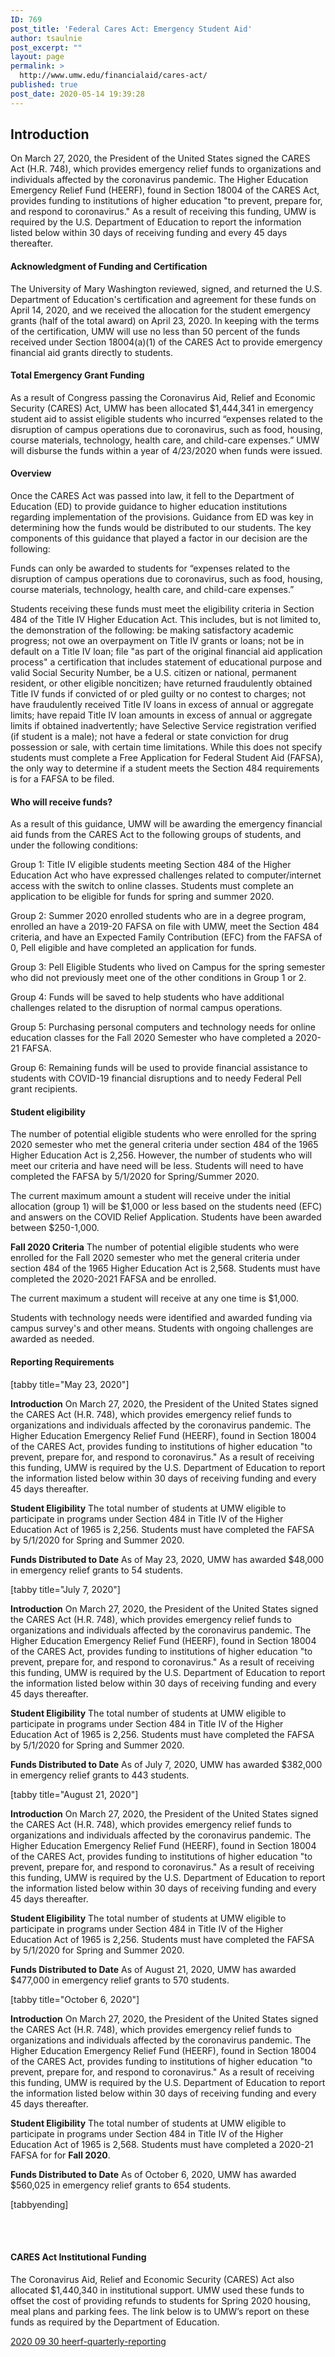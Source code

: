 ```yaml
---
ID: 769
post_title: 'Federal Cares Act: Emergency Student Aid'
author: tsaulnie
post_excerpt: ""
layout: page
permalink: >
  http://www.umw.edu/financialaid/cares-act/
published: true
post_date: 2020-05-14 19:39:28
---
```

<h2>Introduction</h2>
On March 27, 2020, the President of the United States signed the CARES Act (H.R. 748), which provides emergency relief funds to organizations and individuals affected by the coronavirus pandemic. The Higher Education Emergency Relief Fund (HEERF), found in Section 18004 of the CARES Act, provides funding to institutions of higher education "to prevent, prepare for, and respond to coronavirus." As a result of receiving this funding, UMW is required by the U.S. Department of Education to report the information listed below within 30 days of receiving funding and every 45 days thereafter.

<h4>Acknowledgment of Funding and Certification</h4>

The University of Mary Washington reviewed, signed, and returned the U.S. Department of Education's certification and agreement for these funds on April 14, 2020, and we received the allocation for the student emergency grants (half of the total award) on April 23, 2020. In keeping with the terms of the certification, UMW will use no less than 50 percent of the funds received under Section 18004(a)(1) of the CARES Act to provide emergency financial aid grants directly to students.

<h4>Total Emergency Grant Funding</h4>

As a result of Congress passing the Coronavirus Aid, Relief and Economic Security (CARES) Act, UMW has been allocated $1,444,341 in emergency student aid to assist eligible students who incurred “expenses related to the disruption of campus operations due to coronavirus, such as food, housing, course materials, technology, health care, and child-care expenses.” UMW will disburse the funds within a year of 4/23/2020 when funds were issued.

<h4>Overview</h4>

Once the CARES Act was passed into law, it fell to the Department of Education (ED) to provide guidance to higher education institutions regarding implementation of the provisions. Guidance from ED was key in determining how the funds would be distributed to our students. The key components of this guidance that played a factor in our decision are the following:

Funds can only be awarded to students for “expenses related to the disruption of campus operations due to coronavirus, such as food, housing, course materials, technology, health care, and child-care expenses.”

Students receiving these funds must meet the eligibility criteria in Section 484 of the Title IV Higher Education Act. This includes, but is not limited to, the demonstration of the following: be making satisfactory academic progress; not owe an overpayment on Title IV grants or loans; not be in default on a Title IV loan; file "as part of the original financial aid application process" a certification that includes statement of educational purpose and valid Social Security Number, be a U.S. citizen or national, permanent resident, or other eligible noncitizen; have returned fraudulently obtained Title IV funds if convicted of or pled guilty or no contest to charges; not have fraudulently received Title IV loans in excess of annual or aggregate limits; have repaid Title IV loan amounts in excess of annual or aggregate limits if obtained inadvertently; have Selective Service registration verified (if student is a male); not have a federal or state conviction for drug possession or sale, with certain time limitations. While this does not specify students must complete a Free Application for Federal Student Aid (FAFSA), the only way to determine if a student meets the Section 484 requirements is for a FAFSA to be filed.

<h4>Who will receive funds?</h4>
As a result of this guidance, UMW will be awarding the emergency financial aid funds from the CARES Act to the following groups of students, and under the following conditions:

Group 1: Title IV eligible students meeting Section 484 of the Higher Education Act who have expressed challenges related to computer/internet access with the switch to online classes. Students must complete an application to be eligible for funds for spring and summer 2020.

Group 2: Summer 2020 enrolled students who are in a degree program, enrolled an have a 2019-20 FAFSA on file with UMW, meet the Section 484 criteria, and have an Expected Family Contribution (EFC) from the FAFSA of 0, Pell eligible and have completed an application for funds.

Group 3: Pell Eligible Students who lived on Campus for the spring semester who did not previously meet one of the other conditions in Group 1 or 2.

Group 4: Funds will be saved to help students who have additional challenges related to the disruption of normal campus operations.

Group 5: Purchasing personal computers and technology needs for online education classes for the Fall 2020 Semester who have completed a 2020-21 FAFSA.

Group 6: Remaining funds will be used to provide financial assistance to students with COVID-19 financial disruptions and to needy Federal Pell grant recipients.

<h4>Student eligibility</h4>
The number of potential eligible students who were enrolled for the spring 2020 semester who met the general criteria under section 484 of the 1965 Higher Education Act is 2,256. However, the number of students who will meet our criteria and have need will be less. Students will need to have completed the FAFSA by 5/1/2020 for Spring/Summer 2020.

The current maximum amount a student will receive under the initial allocation (group 1) will be $1,000 or less based on the students need (EFC) and answers on the COVID Relief Application. 
Students have been awarded between $250-1,000.

<strong>Fall 2020 Criteria</strong>
The number of potential eligible students who were enrolled for the Fall 2020 semester who met the general criteria under section 484 of the 1965 Higher Education Act is 2,568. Students must have completed the 2020-2021 FAFSA and be enrolled.

The current maximum a student will receive at any one time is $1,000.

Students with technology needs were identified and awarded funding via campus survey's and other means.  Students with ongoing challenges are awarded as needed.

<h4>Reporting Requirements</h4>
<div class="accordion">

[tabby title="May 23, 2020"]

<strong>Introduction</strong>
On March 27, 2020, the President of the United States signed the CARES Act (H.R. 748), which provides emergency relief funds to organizations and individuals affected by the coronavirus pandemic. The Higher Education Emergency Relief Fund (HEERF), found in Section 18004 of the CARES Act, provides funding to institutions of higher education "to prevent, prepare for, and respond to coronavirus." As a result of receiving this funding, UMW is required by the U.S. Department of Education to report the information listed below within 30 days of receiving funding and every 45 days thereafter.

<strong>Student Eligibility</strong>
The total number of students at UMW eligible to participate in programs under Section 484 in Title IV of the Higher Education Act of 1965 is 2,256. Students must have completed the FAFSA by 5/1/2020 for Spring and Summer 2020.

<strong>Funds Distributed to Date</strong>
As of May 23, 2020, UMW has awarded $48,000 in emergency relief grants to 54 students.


[tabby title="July 7, 2020"]

<strong>Introduction</strong>
On March 27, 2020, the President of the United States signed the CARES Act (H.R. 748), which provides emergency relief funds to organizations and individuals affected by the coronavirus pandemic. The Higher Education Emergency Relief Fund (HEERF), found in Section 18004 of the CARES Act, provides funding to institutions of higher education "to prevent, prepare for, and respond to coronavirus." As a result of receiving this funding, UMW is required by the U.S. Department of Education to report the information listed below within 30 days of receiving funding and every 45 days thereafter.

<strong>Student Eligibility</strong>
The total number of students at UMW eligible to participate in programs under Section 484 in Title IV of the Higher Education Act of 1965 is 2,256. Students must have completed the FAFSA by 5/1/2020 for Spring and Summer 2020.

<strong>Funds Distributed to Date</strong>
As of July 7, 2020, UMW has awarded $382,000 in emergency relief grants to 443 students.


[tabby title="August 21, 2020"]

<strong>Introduction</strong>
On March 27, 2020, the President of the United States signed the CARES Act (H.R. 748), which provides emergency relief funds to organizations and individuals affected by the coronavirus pandemic. The Higher Education Emergency Relief Fund (HEERF), found in Section 18004 of the CARES Act, provides funding to institutions of higher education "to prevent, prepare for, and respond to coronavirus." As a result of receiving this funding, UMW is required by the U.S. Department of Education to report the information listed below within 30 days of receiving funding and every 45 days thereafter.

<strong>Student Eligibility</strong>
The total number of students at UMW eligible to participate in programs under Section 484 in Title IV of the Higher Education Act of 1965 is 2,256. Students must have completed the FAFSA by 5/1/2020 for Spring and Summer 2020.

<strong>Funds Distributed to Date</strong>
As of August 21, 2020, UMW has awarded $477,000 in emergency relief grants to 570 students.


[tabby title="October 6, 2020"]

<strong>Introduction</strong>
On March 27, 2020, the President of the United States signed the CARES Act (H.R. 748), which provides emergency relief funds to organizations and individuals affected by the coronavirus pandemic. The Higher Education Emergency Relief Fund (HEERF), found in Section 18004 of the CARES Act, provides funding to institutions of higher education "to prevent, prepare for, and respond to coronavirus." As a result of receiving this funding, UMW is required by the U.S. Department of Education to report the information listed below within 30 days of receiving funding and every 45 days thereafter.

<strong>Student Eligibility</strong>
The total number of students at UMW eligible to participate in programs under Section 484 in Title IV of the Higher Education Act of 1965 is 2,568. Students must have completed a 2020-21 FAFSA for for <strong>Fall 2020</strong>.

<strong>Funds Distributed to Date</strong>
As of October 6, 2020, UMW has awarded $560,025 in emergency relief grants to 654 students.



[tabbyending]

</div>

<br></br>
<h4><strong>CARES Act Institutional Funding</strong></h4>
The Coronavirus Aid, Relief and Economic Security (CARES) Act also allocated $1,440,340 in institutional support. UMW used these funds to offset the cost of providing refunds to students for Spring 2020 housing, meal plans and parking fees. The link below is to UMW’s report on these funds as required by the Department of Education.

<a href="http://www.umw.edu/financialaid/wp-content/uploads/sites/31/2020/10/2020-09-30-heerf-quarterly-reporting.pdf">2020 09 30 heerf-quarterly-reporting</a>